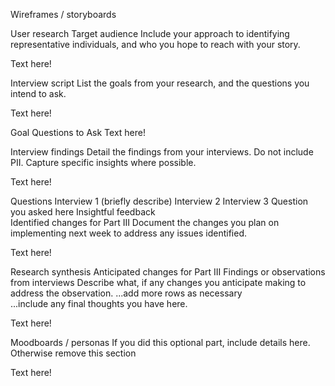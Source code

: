 Wireframes / storyboards

<script src="https://xiao-shi.shorthandstories.com/96ff1be4-9304-450a-9d8c-d902ccdc59d6/embed.js"></script>

User research
Target audience
Include your approach to identifying representative individuals, and who you hope to reach with your story.

Text here!

Interview script
List the goals from your research, and the questions you intend to ask.

Text here!

Goal	Questions to Ask
Text here!

Interview findings
Detail the findings from your interviews. Do not include PII. Capture specific insights where possible.

Text here!

Questions	Interview 1 (briefly describe)	Interview 2	Interview 3
Question you asked here	Insightful feedback		
Identified changes for Part III
Document the changes you plan on implementing next week to address any issues identified.

Text here!

Research synthesis	Anticipated changes for Part III
Findings or observations from interviews	Describe what, if any changes you anticipate making to address the observation.
...add more rows as necessary	
...include any final thoughts you have here.

Text here!

Moodboards / personas
If you did this optional part, include details here. Otherwise remove this section

Text here!
